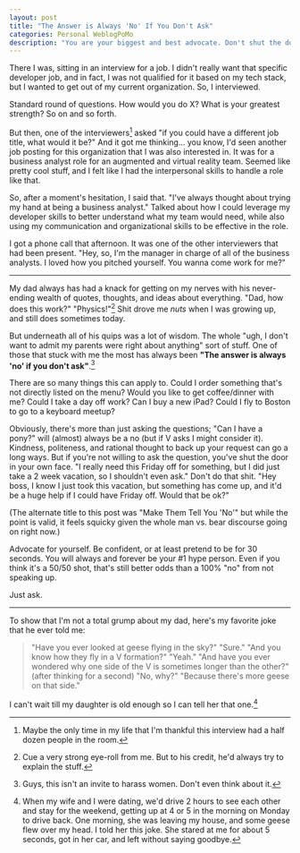 ```yaml
---
layout: post
title: "The Answer is Always 'No' If You Don't Ask"
categories: Personal WeblogPoMo
description: "You are your biggest and best advocate. Don't shut the door in your own face if you're trying to walk through it."
---
```


There I was, sitting in an interview for a job. I didn't really want that specific developer job, and in fact, I was not qualified for it based on my tech stack, but I wanted to get out of my current organization. So, I interviewed.

Standard round of questions. How would you do X? What is your greatest strength? So on and so forth.

But then, one of the interviewers[^1] asked "if you could have a different job title, what would it be?" And it got me thinking... you know, I'd seen another job posting for this organization that I was also interested in. It was for a business analyst role for an augmented and virtual reality team. Seemed like pretty cool stuff, and I felt like I had the interpersonal skills to handle a role like that.

[^1]: Maybe the only time in my life that I'm thankful this interview had a half dozen people in the room.

So, after a moment's hesitation, I said that. "I've always thought about trying my hand at being a business analyst." Talked about how I could leverage my developer skills to better understand what my team would need, while also using my communication and organizational skills to be effective in the role.

I got a phone call that afternoon. It was one of the other interviewers that had been present. "Hey, so, I'm the manager in charge of all of the business analysts. I loved how you pitched yourself. You wanna come work for me?"

---

My dad always has had a knack for getting on my nerves with his never-ending wealth of quotes, thoughts, and ideas about everything. "Dad, how does this work?" "Physics!"[^2] Shit drove me *nuts* when I was growing up, and still does sometimes today.

[^2]: Cue a very strong eye-roll from me. But to his credit, he'd always try to explain the stuff.

But underneath all of his quips was a lot of wisdom. The whole "ugh, I don't want to admit my parents were right about anything" sort of stuff. One of those that stuck with me the most has always been **"The answer is always 'no' if you don't ask"**.[^3]

[^3]: Guys, this isn't an invite to harass women. Don't even think about it.

There are so many things this can apply to. Could I order something that's not directly listed on the menu? Would you like to get coffee/dinner with me? Could I take a day off work? Can I buy a new iPad? Could I fly to Boston to go to a keyboard meetup?

Obviously, there's more than just asking the questions; "Can I have a pony?" will (almost) always be a no (but if V asks I might consider it). Kindness, politeness, and rational thought to back up your request can go a long ways. But if you're not willing to ask the question, you've shut the door in your own face. "I really need this Friday off for something, but I did just take a 2 week vacation, so I shouldn't even ask." Don't do that shit. "Hey boss, I know I just took this vacation, but something has come up, and it'd be a huge help if I could have Friday off. Would that be ok?"

(The alternate title to this post was "Make Them Tell You 'No'" but while the point is valid, it feels squicky given the whole man vs. bear discourse going on right now.)

Advocate for yourself. Be confident, or at least pretend to be for 30 seconds. You will always and forever be your #1 hype person. Even if you think it's a 50/50 shot, that's still better odds than a 100% "no" from not speaking up.

Just ask.

---

To show that I'm not a total grump about my dad, here's my favorite joke that he ever told me:

> "Have you ever looked at geese flying in the sky?"
> "Sure."
> "And you know how they fly in a V formation?"
> "Yeah."
> "And have you ever wondered why one side of the V is sometimes longer than the other?"
> (after thinking for a second) "No, why?"
> "Because there's more geese on that side."

I can't wait till my daughter is old enough so I can tell her that one.[^4]

[^4]: When my wife and I were dating, we'd drive 2 hours to see each other and stay for the weekend, getting up at 4 or 5 in the morning on Monday to drive back. One morning, she was leaving my house, and some geese flew over my head. I told her this joke. She stared at me for about 5 seconds, got in her car, and left without saying goodbye.
